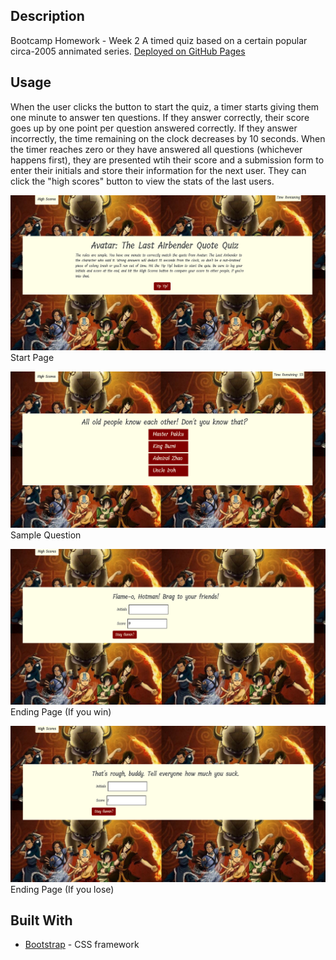 ## Description

Bootcamp Homework - Week 2
A timed quiz based on a certain popular circa-2005 annimated series. 
[Deployed on GitHub Pages](https://rachelns.github.io/quiz-challenge/)

## Usage

When the user clicks the button to start the quiz, a timer starts giving them one minute to answer ten questions. If they answer correctly, their score goes up by one point per question answered correctly. If they answer incorrectly, the time remaining on the clock decreases by 10 seconds. When the timer reaches zero or they have answered all questions (whichever happens first), they are presented wtih their score and a submission form to enter their initials and store their information for the next user. They can click the "high scores" button to view the stats of the last users.

![Start Page](Images/start-page.png?raw=true "Start Page")
Start Page

![Sample Question](Images/first-question.png?raw=true "Sample Question")
Sample Question

![Winning End Page](Images/winner.png?raw=true "Winning End Page")
Ending Page (If you win) 

![Losing End Page](Images/loser.png?raw=true "Losing End Page")
Ending Page (If you lose)


## Built With

* [Bootstrap](https://getbootstrap.com/docs/4.5/getting-started/introduction/) - CSS framework

